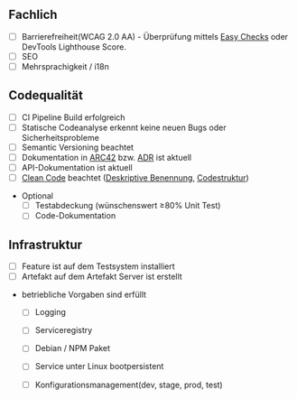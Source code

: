 ## Fachlich
- [ ] Barrierefreiheit(WCAG 2.0 AA) - Überprüfung mittels [Easy Checks](https://bik-fuer-alle.de/easy-checks.html) oder DevTools Lighthouse Score.  
- [ ] SEO
- [ ] Mehrsprachigkeit / i18n
## Codequalität
- [ ] CI Pipeline Build erfolgreich
- [ ] Statische Codeanalyse erkennt keine neuen Bugs oder Sicherheitsprobleme
- [ ] Semantic Versioning beachtet
- [ ] Dokumentation in [ARC42](https://code.dev.sbb.berlin/sbb/documentation/blob/master/markdown/md_template.md) bzw. [ADR](https://code.dev.sbb.berlin/HSP/documentation/-/tree/master/Architekturentscheidungen) ist aktuell 
- [ ] API-Dokumentation ist aktuell
- [ ] [Clean Code](https://gist.github.com/wojteklu/73c6914cc446146b8b533c0988cf8d29) beachtet ([Deskriptive Benennung](https://gist.github.com/wojteklu/73c6914cc446146b8b533c0988cf8d29#names-rules), [Codestruktur](https://gist.github.com/wojteklu/73c6914cc446146b8b533c0988cf8d29#source-code-structure))
- Optional
    - [ ] Testabdeckung (wünschenswert ≥80% Unit Test)
    - [ ] Code-Dokumentation
## Infrastruktur
- [ ] Feature ist auf dem Testsystem installiert
- [ ] Artefakt auf dem Artefakt Server ist erstellt
- betriebliche Vorgaben sind erfüllt
    - [ ] Logging
    - [ ] Serviceregistry
    - [ ] Debian / NPM Paket
    - [ ] Service unter Linux bootpersistent
    - [ ] Konfigurationsmanagement(dev, stage, prod, test)


